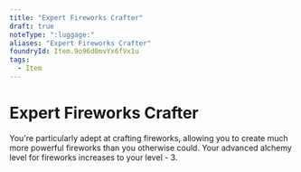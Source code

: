 ```yaml
---
title: "Expert Fireworks Crafter"
draft: true
noteType: ":luggage:"
aliases: "Expert Fireworks Crafter"
foundryId: Item.9o96d0mvYx6fVx1u
tags:
  - Item
---
```


# Expert Fireworks Crafter

You're particularly adept at crafting fireworks, allowing you to create much more powerful fireworks than you otherwise could. Your advanced alchemy level for fireworks increases to your level - 3.
